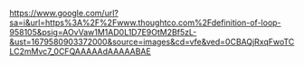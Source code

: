 https://www.google.com/url?sa=i&url=https%3A%2F%2Fwww.thoughtco.com%2Fdefinition-of-loop-958105&psig=AOvVaw1M1AD0L1D7E9OtM2Bf5zL-&ust=1679580903372000&source=images&cd=vfe&ved=0CBAQjRxqFwoTCLC2mMvc7_0CFQAAAAAdAAAAABAE
